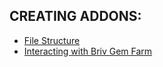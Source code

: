 ## CREATING ADDONS:  
* [File Structure](./File_Structure.md)
* [Interacting with Briv Gem Farm](./Briv_Gem_Farm.md)